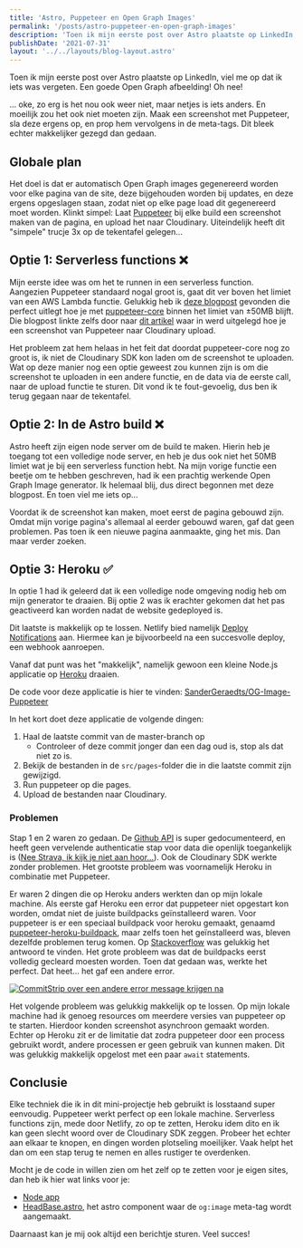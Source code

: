 ```yaml
---
title: 'Astro, Puppeteer en Open Graph Images'
permalink: '/posts/astro-puppeteer-en-open-graph-images'
description: 'Toen ik mijn eerste post over Astro plaatste op LinkedIn, viel me op dat ik iets was vergeten. Een goede Open Graph afbeelding! Oh nee! ... oke, zo erg is het nou ook weer niet, maar netjes is iets anders. En moeilijk zou het ook niet moeten zijn. Maak een screenshot met Puppeteer, sla deze ergens op, en prop hem vervolgens in de meta-tags. Dit bleek echter makkelijker gezegd dan gedaan.'
publishDate: '2021-07-31'
layout: '../../layouts/blog-layout.astro'
---
```


Toen ik mijn eerste post over Astro plaatste op LinkedIn, viel me op dat ik iets was vergeten. Een goede Open Graph afbeelding! Oh nee!

... oke, zo erg is het nou ook weer niet, maar netjes is iets anders. En moeilijk zou het ook niet moeten zijn. Maak een screenshot met Puppeteer, sla deze ergens op, en prop hem vervolgens in de meta-tags. Dit bleek echter makkelijker gezegd dan gedaan.

## Globale plan

Het doel is dat er automatisch Open Graph images gegenereerd worden voor elke pagina van de site, deze bijgehouden worden bij updates, en deze ergens opgeslagen staan, zodat niet op elke page load dit gegenereerd moet worden. Klinkt simpel: Laat [Puppeteer](https://github.com/puppeteer/puppeteer) bij elke build een screenshot maken van de pagina, en upload het naar Cloudinary. Uiteindelijk heeft dit "simpele" trucje 3x op de tekentafel gelegen...

## Optie 1: Serverless functions ❌

Mijn eerste idee was om het te runnen in een serverless function. Aangezien Puppeteer standaard nogal groot is, gaat dit ver boven het limiet van een AWS Lambda functie. Gelukkig heb ik [deze blogpost](https://bitsofco.de/how-to-use-puppeteer-in-a-netlify-aws-lambda-function/) gevonden die perfect uitlegt hoe je met [puppeteer-core](https://www.npmjs.com/package/puppeteer-core) binnen het limiet van ±50MB blijft. Die blogpost linkte zelfs door naar [dit artikel](https://bitsofco.de/how-to-upload-a-screenshot-from-puppeteer-to-cloudinary/) waar in werd uitgelegd hoe je een screenshot van Puppeteer naar Cloudinary upload.

Het probleem zat hem helaas in het feit dat doordat puppeteer-core nog zo groot is, ik niet de Cloudinary SDK kon laden om de screenshot te uploaden. Wat op deze manier nog een optie geweest zou kunnen zijn is om die screenshot te uploaden in een andere functie, en de data via de eerste call, naar de upload functie te sturen. Dit vond ik te fout-gevoelig, dus ben ik terug gegaan naar de tekentafel.

## Optie 2: In de Astro build ❌

Astro heeft zijn eigen node server om de build te maken. Hierin heb je toegang tot een volledige node server, en heb je dus ook niet het 50MB limiet wat je bij een serverless function hebt. Na mijn vorige functie een beetje om te hebben geschreven, had ik een prachtig werkende Open Graph Image generator. Ik helemaal blij, dus direct begonnen met deze blogpost. En toen viel me iets op...

Voordat ik de screenshot kan maken, moet eerst de pagina gebouwd zijn. Omdat mijn vorige pagina's allemaal al eerder gebouwd waren, gaf dat geen problemen. Pas toen ik een nieuwe pagina aanmaakte, ging het mis. Dan maar verder zoeken.

## Optie 3: Heroku ✅

In optie 1 had ik geleerd dat ik een volledige node omgeving nodig heb om mijn generator te draaien. Bij optie 2 was ik erachter gekomen dat het pas geactiveerd kan worden nadat de website gedeployed is.

Dit laatste is makkelijk op te lossen. Netlify bied namelijk [Deploy Notifications](https://docs.netlify.com/site-deploys/notifications/) aan. Hiermee kan je bijvoorbeeld na een succesvolle deploy, een webhook aanroepen.

Vanaf dat punt was het "makkelijk", namelijk gewoon een kleine Node.js applicatie op [Heroku](https://heroku.com) draaien.

De code voor deze applicatie is hier te vinden: [SanderGeraedts/OG-Image-Puppeteer](https://github.com/SanderGeraedts/OG-Image-Puppeteer/blob/main/index.js)

In het kort doet deze applicatie de volgende dingen:

1. Haal de laatste commit van de master-branch op
   - Controleer of deze commit jonger dan een dag oud is, stop als dat niet zo is.
2. Bekijk de bestanden in de `src/pages`-folder die in die laatste commit zijn gewijzigd.
3. Run puppeteer op die pages.
4. Upload de bestanden naar Cloudinary.

### Problemen

Stap 1 en 2 waren zo gedaan. De [Github API](https://docs.github.com/en/rest/reference/repos) is super gedocumenteerd, en heeft geen vervelende authenticatie stap voor data die openlijk toegankelijk is ([Nee Strava, ik kijk je niet aan hoor...](https://sanderg.nl/posts/strava-api-in-de-jam)). Ook de Cloudinary SDK werkte zonder problemen. Het grootste probleem was voornamelijk Heroku in combinatie met Puppeteer.

Er waren 2 dingen die op Heroku anders werkten dan op mijn lokale machine. Als eerste gaf Heroku een error dat puppeteer niet opgestart kon worden, omdat niet de juiste buildpacks geïnstalleerd waren. Voor puppeteer is er een speciaal buildpack voor heroku gemaakt, genaamd [puppeteer-heroku-buildpack](https://github.com/jontewks/puppeteer-heroku-buildpack), maar zelfs toen het geïnstalleerd was, bleven dezelfde problemen terug komen. Op [Stackoverflow](https://stackoverflow.com/a/55090914) was gelukkig het antwoord te vinden. Het grote probleem was dat de buildpacks eerst volledig gecleard moesten worden. Toen dat gedaan was, werkte het perfect. Dat heet... het gaf een andere error.

[![CommitStrip over een andere error message krijgen na ](https://www.commitstrip.com/wp-content/uploads/2018/05/Strip-La-joie-du-message-derreur-english650-final.jpg)](https://www.commitstrip.com/en/2018/05/09/progress/)

Het volgende probleem was gelukkig makkelijk op te lossen. Op mijn lokale machine had ik genoeg resources om meerdere versies van puppeteer op te starten. Hierdoor konden screenshot asynchroon gemaakt worden. Echter op Heroku zit er de limitatie dat zodra puppeteer door een process gebruikt wordt, andere processen er geen gebruik van kunnen maken. Dit was gelukkig makkelijk opgelost met een paar `await` statements.

## Conclusie

Elke techniek die ik in dit mini-projectje heb gebruikt is losstaand super eenvoudig. Puppeteer werkt perfect op een lokale machine. Serverless functions zijn, mede door Netlify, zo op te zetten, Heroku idem dito en ik kan geen slecht woord over de Cloudinary SDK zeggen. Probeer het echter aan elkaar te knopen, en dingen worden plotseling moeilijker. Vaak helpt het dan om een stap terug te nemen en alles rustiger te overdenken.

Mocht je de code in willen zien om het zelf op te zetten voor je eigen sites, dan heb ik hier wat links voor je:

- [Node app](https://github.com/SanderGeraedts/OG-Image-Puppeteer)
- [HeadBase.astro](https://github.com/SanderGeraedts/Sanderg.nl/blob/master/src/components/HeadBase.astro), het astro component waar de `og:image` meta-tag wordt aangemaakt.

Daarnaast kan je mij ook altijd een berichtje sturen. Veel succes!
